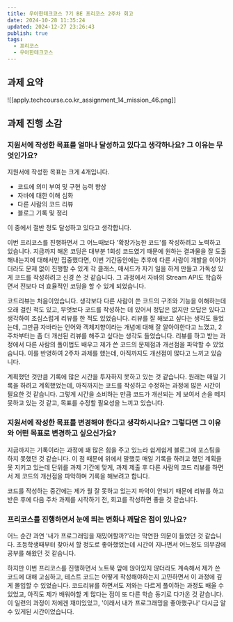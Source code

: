 ```yaml
---
title: 우아한테크코스 7기 BE 프리코스 2주차 회고
date: 2024-10-28 11:35:24
updated: 2024-12-27 23:26:43
publish: true
tags:
  - 프리코스
  - 우아한테크코스
---
```

## 과제 요약
![[apply.techcourse.co.kr_assignment_14_mission_46.png]]

## 과제 진행 소감
### 지원서에 작성한 목표를 얼마나 달성하고 있다고 생각하나요? 그 이유는 무엇인가요?
지원서에 작성한 목표는 크게 4개입니다.

- 코드에 의미 부여 및 구현 능력 향상
- 자바에 대한 이해 심화
- 다른 사람의 코드 리뷰
- 블로그 기록 및 정리

이 중에서 절반 정도 달성하고 있다고 생각합니다. 

이번 프리코스를 진행하면서 그 어느때보다 '확장가능한 코드'를 작성하려고 노력하고 있습니다. 지금까지 해온 코딩은 대부분 1회성 코드였기 때문에 원하는 결과물을 잘 도출해내는지에 대해서만 집중했다면, 이번 기간동안에는 추후에 다른 사람이 개발을 이어가더라도 문제 없이 진행할 수 있게 각 클래스, 매서드가 자기 일을 하게 만들고 가독성 있게 코드를 작성하려고 신경 쓴 것 같습니다. 그 과정에서 자바의 Stream API도 학습하면서 전보다 더 효율적인 코딩을 할 수 있게 되었습니다.

코드리뷰는 처음이었습니다. 생각보다 다른 사람이 쓴 코드의 구조와 기능을 이해하는데 오래 걸린 적도 있고, 무엇보다 코드를 작성하는 데 있어서 정답은 없지만 오답은 있다고 생각하여 조심스럽게 리뷰를 한 적도 있었습니다. 리뷰를 잘 해보고 싶다는 생각도 들었는데, 그만큼 자바라는 언어와 객체지향이라는 개념에 대해 잘 알아야한다고 느꼈고, 2주차부터는 좀 더 개선된 리뷰를 해주고 싶다는 생각도 들었습니다. 리뷰를 하고 받는 과정에서 다른 사람의 풀이법도 배우고 제가 쓴 코드의 문제점과 개선점을 파악할 수 있었습니다. 이를 반영하여 2주차 과제를 했는데, 아직까지도 개선점이 많다고 느끼고 있습니다. 

계획했던 것만큼 기록에 많은 시간을 투자하지 못하고 있는 것 같습니다. 원래는 매일 기록을 하려고 계획했었는데, 아직까지는 코드를 작성하고 수정하는 과정에 많은 시간이 필요한 것 같습니다. 그렇게 시간을 소비하는 만큼 코드가 개선되는 게 보여서 손을 떼지 못하고 있는 것 같고, 목표를 수정할 필요성을 느끼고 있습니다.

### 지원서에 작성한 목표를 변경해야 한다고 생각하시나요? 그렇다면 그 이유와 어떤 목표로 변경하고 싶으신가요?
지금까지는 기록이라는 과정에 꽤 많은 힘을 주고 있느라 쉽게쉽게 블로그에 포스팅을 하지 못했던 것 같습니다. 이 점 때문에 위에서 말했듯 매일 기록을 하려고 했던 계획을 못 지키고 있는데 단위를 과제 기간에 맞게, 과제 제출 후 다른 사람의 코드 리뷰를 하면서 제 코드의 개선점을 파악하며 기록을 해보려고 합니다.

코드를 작성하는 중간에는 제가 뭘 잘 못하고 있는지 파악이 안되기 때문에 리뷰를 하고 받은 후에 다음 주차 과제를 시작하기 전, 회고를 작성하면 좋을 것 같습니다.

### 프리코스를 진행하면서 눈에 띄는 변화나 깨달은 점이 있나요?
어느 순간 과연 '내가 프로그래밍을 재밌어할까?'라는 막연한 의문이 들었던 것 같습니다. 초등학생때부터 찾아서 할 정도로 좋아했었는데 시간이 지나면서 어느정도 의무감에 공부를 해왔던 것 같습니다. 

하지만 이번 프리코스를 진행하면서 노트북 앞에 앉아있지 않더라도 계속해서 제가 쓴 코드에 대해 고심하고, 테스트 코드는 어떻게 작성해야하는지 고민하면서 이 과정에 깊게 몰입할 수 있었습니다. 코드리뷰를 하면서도 저와는 다르게 풀이하는 과정도 배울 수 있었고,  아직도 제가 배워야할 게 많다는 점이 또 다른 학습 동기로 다가온 것 같습니다. 이 일련의 과정이 저에겐 재미있었고, '이래서 내가 프로그래밍을 좋아했구나' 다시금 알 수 있게된 시간이었습니다. 
